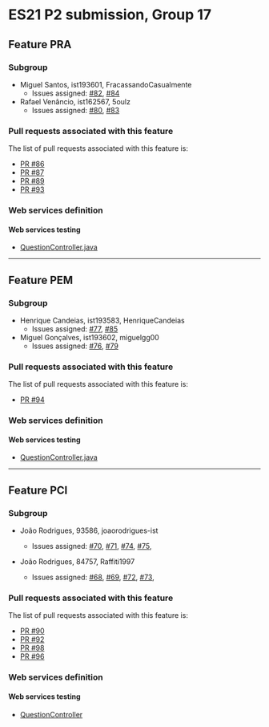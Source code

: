 # ES21 P2 submission, Group 17

## Feature PRA

### Subgroup

 - Miguel Santos, ist193601, FracassandoCasualmente
   + Issues assigned: [#82](https://github.com/tecnico-softeng/es21-g17/issues/82), [#84](https://github.com/tecnico-softeng/es21-g17/issues/84)
 - Rafael Venâncio, ist162567, 5oulz
   + Issues assigned: [#80](https://github.com/tecnico-softeng/es21-g17/issues/80), [#83](https://github.com/tecnico-softeng/es21-g17/issues/83)
 
### Pull requests associated with this feature

The list of pull requests associated with this feature is:

 - [PR #86](https://github.com/tecnico-softeng/es21-g17/pull/86)
 - [PR #87](https://github.com/tecnico-softeng/es21-g17/pull/87)
 - [PR #89](https://github.com/tecnico-softeng/es21-g17/pull/89)
 - [PR #93](https://github.com/tecnico-softeng/es21-g17/pull/93)


### Web services definition

#### Web services testing

 - [QuestionController.java](https://github.com/tecnico-softeng/es21-g17/blob/master/backend/src/main/java/pt/ulisboa/tecnico/socialsoftware/tutor/question/api/QuestionController.java)

---

## Feature PEM

### Subgroup
- Henrique Candeias, ist193583, HenriqueCandeias
    + Issues assigned: [#77](https://github.com/tecnico-softeng/es21-g17/issues/77), [#85](https://github.com/tecnico-softeng/es21-g17/issues/85)
- Miguel Gonçalves, ist193602, miguelgg00
    + Issues assigned: [#76](https://github.com/tecnico-softeng/es21-g17/issues/76), [#79](https://github.com/tecnico-softeng/es21-g17/issues/79)


### Pull requests associated with this feature

The list of pull requests associated with this feature is:

- [PR #94](https://github.com/tecnico-softeng/es21-g17/pull/94)


### Web services definition

#### Web services testing


- [QuestionController.java](https://github.com/tecnico-softeng/es21-g17/blob/master/backend/src/main/java/pt/ulisboa/tecnico/socialsoftware/tutor/question/api/QuestionController.java)

---

## Feature PCI

### Subgroup
- João Rodrigues, 93586, joaorodrigues-ist
   + Issues assigned: 
[#70](https://github.com/tecnico-softeng/es21-g17/issues/70), 
[#71](https://github.com/tecnico-softeng/es21-g17/issues/71),
[#74](https://github.com/tecnico-softeng/es21-g17/issues/74),
[#75](https://github.com/tecnico-softeng/es21-g17/issues/75),

- João Rodrigues, 84757, Raffiti1997
   + Issues assigned: 
[#68](https://github.com/tecnico-softeng/es21-g17/issues/68),
[#69](https://github.com/tecnico-softeng/es21-g17/issues/69),
[#72](https://github.com/tecnico-softeng/es21-g17/issues/72),
[#73](https://github.com/tecnico-softeng/es21-g17/issues/73), 

### Pull requests associated with this feature

The list of pull requests associated with this feature is:

- [PR #90](https://github.com/tecnico-softeng/es21-g17/pull/90)
- [PR #92](https://github.com/tecnico-softeng/es21-g17/pull/92)
- [PR #98](https://github.com/tecnico-softeng/es21-g17/pull/98)
- [PR #96](https://github.com/tecnico-softeng/es21-g17/pull/96)


### Web services definition

#### Web services testing

- [QuestionController](https://github.com/tecnico-softeng/es21-g17/blob/develop/backend/src/main/java/pt/ulisboa/tecnico/socialsoftware/tutor/question/api/QuestionController.java)
